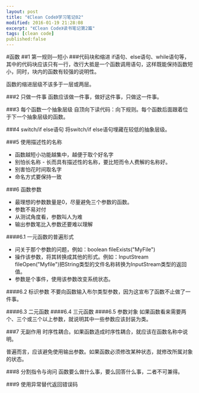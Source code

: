 ```yaml
---
layout: post
title: "《Clean Code》学习笔记02"
modified: 2016-01-19 21:28:08
excerpt: "《Clean Code》读书笔记第2篇"
tags: [clean code]
published:false
---
```


#函数
##1 第一规则—短小
###代码块和缩进
if语句、else语句、while语句等，其中的代码块应该只有一行，改行大抵是一个函数调用语句，这样既能保持函数短小，同时，块内的函数有较强的说明性。

函数的缩进层级不该多于一层或两层。

###2 只做一件事
函数应该做一件事，做好这件事，只做这一件事。

###3 每个函数一个抽象层级
自顶向下读代码：向下规则。每个函数后面跟着位于下一个抽象层级的函数。

###4 switch/if else语句
将switch/if else语句埋藏在较低的抽象层级。

###5 使用描述性的名称
- 函数越短小功能越集中，越便于取个好名字
- 别怕长名称 - 长而具有描述性的名称，要比短而令人费解的名称好。
- 别害怕花时间取名字
- 命名方式要保持一致

###6 函数参数
- 最理想的参数数量是0，尽量避免三个参数的函数。
- 参数不易对付
- 从测试角度看，参数叫人为难
- 输出参数笔比入参数还要难以理解

####6.1 一元函数的普遍形式
- 问关于那个参数的问题，例如：boolean fileExists("MyFile")
- 操作该参数，将其转换成其他的形式。例如：InputStream fileOpen("Myfile")把String类型的文件名称转换为InputStream类型的返回值。
- 参数是个事件，使用该参数改变系统状态。

####6.2 标识参数
不要向函数输入布尔类型参数，因为这宣布了函数不止做了一件事。

####6.3 二元函数
####6.4 三元函数
####6.5 参数对象
如果函数看来需要两个、三个或三个以上参数，就说明其中一些参数应该封装为类。

###7 无副作用
时序性耦合。如果函数造成时序性耦合，就应该在函数名称中说明。

普遍而言，应该避免使用输出参数。如果函数必须修改某种状态，就修改所属对象的状态。

###8 分割指令与询问
函数要么做什么事，要么回答什么事，二者不可兼得。

###9 使用异常替代返回错误码
